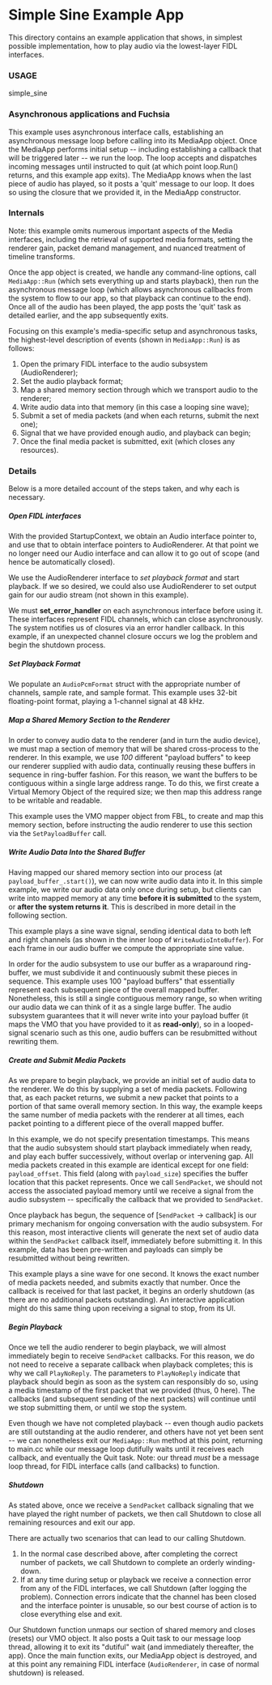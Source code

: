# Simple Sine Example App

This directory contains an example application that shows, in simplest possible
implementation, how to play audio via the lowest-layer FIDL interfaces.

### USAGE

  simple_sine

### Asynchronous applications and Fuchsia

This example uses asynchronous interface calls, establishing an asynchronous
message loop before calling into its MediaApp object. Once the MediaApp performs
initial setup -- including establishing a callback that will be triggered later
-- we run the loop. The loop accepts and dispatches incoming messages until
instructed to quit (at which point loop.Run() returns, and this example app
exits). The MediaApp knows when the last piece of audio has played, so it posts
a 'quit' message to our loop. It does so using the closure that we provided it,
in the MediaApp constructor.

### Internals

Note: this example omits numerous important aspects of the Media interfaces,
including the retrieval of supported media formats, setting the renderer gain,
packet demand management, and nuanced treatment of timeline transforms.

Once the app object is created, we handle any command-line options, call
`MediaApp::Run` (which sets everything up and starts playback), then run the
asynchronous message loop (which allows asynchronous callbacks from the system
to flow to our app, so that playback can continue to the end). Once all of the
audio has been played, the app posts the 'quit' task as detailed earlier, and
the app subsequently exits.

Focusing on this example's media-specific setup and asynchronous tasks, the
highest-level description of events (shown in `MediaApp::Run`) is as follows:
1. Open the primary FIDL interface to the audio subsystem (AudioRenderer);
2. Set the audio playback format;
3. Map a shared memory section through which we transport audio to the renderer;
4. Write audio data into that memory (in this case a looping sine wave);
5. Submit a set of media packets (and when each returns, submit the next one);
6. Signal that we have provided enough audio, and playback can begin;
7. Once the final media packet is submitted, exit (which closes any resources).

### Details

Below is a more detailed account of the steps taken, and why each is necessary.

##### Open FIDL interfaces

With the provided StartupContext, we obtain an Audio interface pointer to, and
use that to obtain interface pointers to AudioRenderer. At that point we no
longer need our Audio interface and can allow it to go out of scope (and hence
be automatically closed).

We use the AudioRenderer interface to _set playback format_ and start
playback. If we so desired, we could also use AudioRenderer to set output
gain for our audio stream (not shown in this example).

We must **set_error_handler** on each asynchronous interface before using it.
These interfaces represent FIDL channels, which can close asynchronously. The
system notifies us of closures via an error handler callback. In this example,
if an unexpected channel closure occurs we log the problem and begin the
shutdown process.

##### Set Playback Format

We populate an `AudioPcmFormat` struct with the appropriate number of channels,
sample rate, and sample format. This example uses 32-bit floating-point format,
playing a 1-channel signal at 48 kHz.

##### Map a Shared Memory Section to the Renderer

In order to convey audio data to the renderer (and in turn the audio device),
we must map a section of memory that will be shared cross-process to the
renderer. In this example, we use _100_ different "payload buffers" to keep our
renderer supplied with audio data, continually reusing these buffers in
sequence in ring-buffer fashion. For this reason, we want the buffers to be
contiguous within a single large address range. To do this, we first create a
Virtual Memory Object of the required size; we then map this address range to
be writable and readable.

This example uses the VMO mapper object from FBL, to create and map this memory
section, before instructing the audio renderer to use this section via the
`SetPayloadBuffer` call.

##### Write Audio Data Into the Shared Buffer

Having mapped our shared memory section into our process (at
`payload_buffer_.start()`), we can now write audio data into it. In this
simple example, we write our audio data only once during setup, but clients
can write into mapped memory at any time **before it is submitted** to the
system, or **after the system returns it**. This is described in more detail
in the following section.

This example plays a sine wave signal, sending identical data to both left and
right channels (as shown in the inner loop of `WriteAudioIntoBuffer`). For each
frame in our audio buffer we compute the appropriate sine value.

In order for the audio subsystem to use our buffer as a wraparound ring-buffer,
we must subdivide it and continuously submit these pieces in sequence. This
example uses 100 "payload buffers" that essentially represent each subsequent
piece of the overall mapped buffer. Nonetheless, this is still a single
contiguous memory range, so when writing our audio data we can think of it as a
single large buffer. The audio subsystem guarantees that it will never write
into your payload buffer (it maps the VMO that you have provided to it as
__read-only__), so in a looped-signal scenario such as this one, audio buffers
can be resubmitted without rewriting them.

##### Create and Submit Media Packets

As we prepare to begin playback, we provide an initial set of audio data to the
renderer. We do this by supplying a set of media packets. Following that, as
each packet returns, we submit a new packet that points to a portion of that
same overall memory section. In this way, the example keeps the same number of
media packets with the renderer at all times, each packet pointing to a
different piece of the overall mapped buffer.

In this example, we do not specify presentation timestamps. This means that the
audio subsystem should start playback immediately when ready, and play each
buffer successively, without overlap or intervening gap. All media packets
created in this example are identical except for one field: `payload_offset`.
This field (along with `payload_size`) specifies the buffer location that this
packet represents. Once we call `SendPacket`, we should not access the
associated payload memory until we receive a signal from the audio subsystem --
specifically the callback that we provided to `SendPacket`.

Once playback has begun, the sequence of [`SendPacket` -> callback] is our
primary mechanism for ongoing conversation with the audio subsystem. For this
reason, most interactive clients will generate the next set of audio data
within the `SendPacket` callback itself, immediately before submitting it. In
this example, data has been pre-written and payloads can simply be resubmitted
without being rewritten.

This example plays a sine wave for one second. It knows the exact number of
media packets needed, and submits exactly that number. Once the callback is
received for that last packet, it begins an orderly shutdown (as there are no
additional packets outstanding). An interactive application might do this same
thing upon receiving a signal to stop, from its UI.

##### Begin Playback

Once we tell the audio renderer to begin playback, we will almost immediately
begin to receive `SendPacket` callbacks. For this reason, we do not need to
receive a separate callback when playback completes; this is why we call
`PlayNoReply`. The parameters to `PlayNoReply` indicate that playback should
begin as soon as the system can responsibly do so, using a media timestamp of
the first packet that we provided (thus, 0 here). The callbacks (and subsequent
sending of the next packets) will continue until we stop submitting them, or
until we stop the system.

Even though we have not completed playback -- even though audio packets are
still outstanding at the audio renderer, and others have not yet been sent --
we can nonetheless exit our `MediaApp::Run` method at this point, returning to
main.cc while our message loop dutifully waits until it receives each callback,
and eventually the Quit task. Note: our thread *must* be a message loop thread,
for FIDL interface calls (and callbacks) to function.

##### Shutdown

As stated above, once we receive a `SendPacket` callback signaling that we have
played the right number of packets, we then call Shutdown to close all
remaining resources and exit our app.

There are actually two scenarios that can lead to our calling Shutdown.
1. In the normal case described above, after completing the correct number
of packets, we call Shutdown to complete an orderly winding-down.
2. If at any time during setup or playback we receive a connection error from
any of the FIDL interfaces, we call Shutdown (after logging the problem).
Connection errors indicate that the channel has been closed and the interface
pointer is unusable, so our best course of action is to close everything else
and exit.

Our Shutdown function unmaps our section of shared memory and closes (resets)
our VMO object. It also posts a Quit task to our message loop thread, allowing
it to exit its "dutiful" wait (and immediately thereafter, the app). Once the
main function exits, our MediaApp object is destroyed, and at this point any
remaining FIDL interface (`AudioRenderer`, in case of normal shutdown) is
released.
